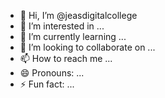 - 👋 Hi, I’m @jeasdigitalcollege
- 👀 I’m interested in ...
- 🌱 I’m currently learning ...
- 💞️ I’m looking to collaborate on ...
- 📫 How to reach me ...
- 😄 Pronouns: ...
- ⚡ Fun fact: ...

<!---
jeasdigitalcollege/jeasdigitalcollege is a ✨ special ✨ repository because its `README.md` (this file) appears on your GitHub profile.
You can click the Preview link to take a look at your changes.
--->
